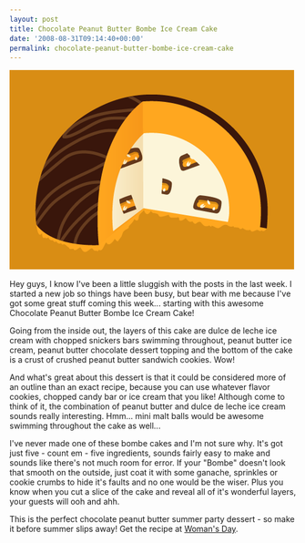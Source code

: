 ```yaml
---
layout: post
title: Chocolate Peanut Butter Bombe Ice Cream Cake
date: '2008-08-31T09:14:40+00:00'
permalink: chocolate-peanut-butter-bombe-ice-cream-cake
---
```

<img src='images/uploads/2008/08/peanut_butter_bombe.gif' alt='Peanut Butter Bombe' class="yellowborder" />

Hey guys, I know I've been a little sluggish with the posts in the last week. I started a new job so things have been busy, but bear with me because I've got some great stuff coming this week... starting with this awesome Chocolate Peanut Butter Bombe Ice Cream Cake!

Going from the inside out, the layers of this cake are dulce de leche ice cream with chopped snickers bars swimming throughout, peanut butter ice cream, peanut butter chocolate dessert topping and the bottom of the cake is a crust of crushed peanut butter sandwich cookies. Wow!

And what's great about this dessert is that it could be considered more of an outline than an exact recipe, because you can use whatever flavor cookies, chopped candy bar or ice cream that you like! Although come to think of it, the combination of peanut butter and dulce de leche ice cream sounds really interesting. Hmm... mini malt balls would be awesome swimming throughout the cake as well...

I've never made one of these bombe cakes and I'm not sure why. It's got just five - count em - five ingredients, sounds fairly easy to make and sounds like there's not much room for error. If your "Bombe" doesn't look that smooth on the outside, just coat it with some ganache, sprinkles or cookie crumbs to hide it's faults and no one would be the wiser. Plus you know when you cut a slice of the cake and reveal all of it's wonderful layers, your guests will ooh and ahh. 

This is the perfect chocolate peanut butter summer party dessert - so make it before summer slips away! Get the recipe at <a href="http://www.womansday.com/Recipes/Chocolate-Peanut-Butter-Bombe">Woman's Day</a>.

